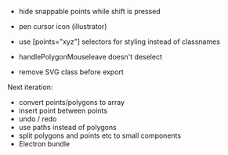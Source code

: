 - hide snappable points while shift is pressed
- pen cursor icon (illustrator)
- use [points="xyz"] selectors for styling instead of classnames

- handlePolygonMouseleave doesn't deselect
- remove SVG class before export

Next iteration:
- convert points/polygons to array
- insert point between points
- undo / redo
- use paths instead of polygons
- split polygons and points etc to small components 
- Electron bundle